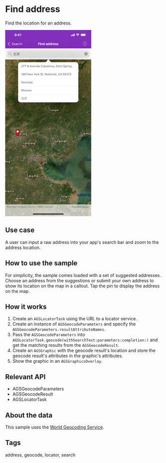 # Find address

Find the location for an address.

![Find address sample](find-address.png)

## Use case

A user can input a raw address into your app's search bar and zoom to the address location.

## How to use the sample

For simplicity, the sample comes loaded with a set of suggested addresses. Choose an address from the suggestions or submit your own address to show its location on the map in a callout. Tap the pin to display the address on the map.

## How it works

1. Create an `AGSLocatorTask` using the URL to a locator service.
2. Create an instance of `AGSGeocodeParameters` and specify the `AGSGeocodeParameters.resultAttributeNames`.
3. Pass the `AGSGeocodeParameters` into `AGSLocatorTask.geocode(withSearchText:parameters:completion:)` and get the matching results from the `AGSGeocodeResult`.
4. Create an `AGSGraphic` with the geocode result's location and store the geocode result's attributes in the graphic's attributes.
5. Show the graphic in an `AGSGraphicsOverlay`.

## Relevant API

* AGSGeocodeParameters
* AGSGeocodeResult
* AGSLocatorTask

## About the data

This sample uses the [World Geocoding Service](https://www.arcgis.com/home/item.html?id=305f2e55e67f4389bef269669fc2e284).

## Tags

address, geocode, locator, search
